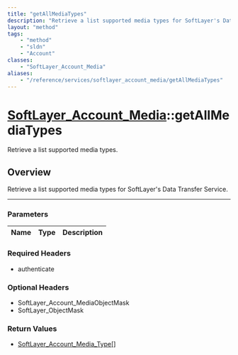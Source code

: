 ```yaml
---
title: "getAllMediaTypes"
description: "Retrieve a list supported media types for SoftLayer's Data Transfer Service."
layout: "method"
tags:
    - "method"
    - "sldn"
    - "Account"
classes:
    - "SoftLayer_Account_Media"
aliases:
    - "/reference/services/softlayer_account_media/getAllMediaTypes"
---
```

# [SoftLayer_Account_Media](/reference/services/SoftLayer_Account_Media)::getAllMediaTypes

Retrieve a list supported media types.


## Overview 
Retrieve a list supported media types for SoftLayer's Data Transfer Service.

-----

### Parameters 
|Name | Type | Description |
| --- | --- | --- |


### Required Headers
* authenticate


### Optional Headers
* SoftLayer_Account_MediaObjectMask
* SoftLayer_ObjectMask

### Return Values
* <a href='/reference/datatypes/SoftLayer_Account_Media_Type'>SoftLayer_Account_Media_Type[] </a>




